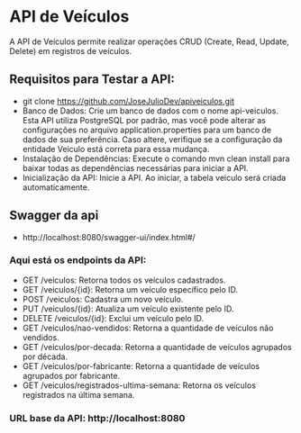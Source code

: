 # API de Veículos
 A API de Veículos permite realizar operações CRUD (Create, Read, Update, Delete) em registros de veículos.

## Requisitos para Testar a API:
 - git clone https://github.com/JoseJulioDev/apiveiculos.git 
 - Banco de Dados: Crie um banco de dados com o nome api-veiculos. Esta API utiliza PostgreSQL por padrão, mas você pode alterar as configurações no arquivo application.properties para um banco de dados de sua preferência. Caso altere, verifique se a configuração da entidade Veiculo está correta para essa mudança.
 - Instalação de Dependências: Execute o comando mvn clean install para baixar todas as dependências necessárias para iniciar a API.
 - Inicialização da API: Inicie a API. Ao iniciar, a tabela veiculo será criada automaticamente.
   
## Swagger da api
 - http://localhost:8080/swagger-ui/index.html#/ 

### Aqui está os endpoints da API:
  - GET /veiculos: Retorna todos os veículos cadastrados.
  - GET /veiculos/{id}: Retorna um veículo específico pelo ID.
  - POST /veiculos: Cadastra um novo veículo.
  - PUT /veiculos/{id}: Atualiza um veículo existente pelo ID.
  - DELETE /veiculos/{id}: Exclui um veículo pelo ID.
  - GET /veiculos/nao-vendidos: Retorna a quantidade de veículos não vendidos.
  - GET /veiculos/por-decada: Retorna a quantidade de veículos agrupados por década.
  - GET /veiculos/por-fabricante: Retorna a quantidade de veículos agrupados por fabricante.
  - GET /veiculos/registrados-ultima-semana: Retorna os veículos registrados na última semana.

### URL base da API: http://localhost:8080
